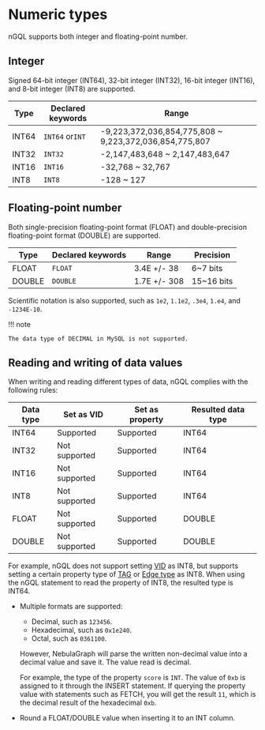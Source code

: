 # Numeric types

nGQL supports both integer and floating-point number.

## Integer

Signed 64-bit integer (INT64), 32-bit integer (INT32), 16-bit integer (INT16), and 8-bit integer (INT8) are supported.

| Type | Declared keywords | Range |
|-|-|-|
| INT64 | `INT64` or`INT` | -9,223,372,036,854,775,808 ~ 9,223,372,036,854,775,807 |
| INT32 | `INT32` | -2,147,483,648 ~ 2,147,483,647 |
| INT16 | `INT16` | -32,768 ~ 32,767 |
| INT8 | `INT8` | -128 ~ 127 |

## Floating-point number

Both single-precision floating-point format (FLOAT) and double-precision floating-point format (DOUBLE) are supported.

| Type | Declared keywords | Range | Precision |
|-|-|-|-|
| FLOAT | `FLOAT` | 3.4E +/- 38 | 6~7 bits |
| DOUBLE | `DOUBLE` | 1.7E +/- 308 | 15~16 bits |

Scientific notation is also supported, such as `1e2`, `1.1e2`, `.3e4`, `1.e4`, and `-1234E-10`.

!!! note

    The data type of DECIMAL in MySQL is not supported.

## Reading and writing of data values

When writing and reading different types of data, nGQL complies with the following rules:

| Data type | Set as VID | Set as property | Resulted data type|
|-|-|-|-|
| INT64 | Supported | Supported | INT64 |
| INT32 | Not supported | Supported | INT64 |
| INT16 | Not supported | Supported | INT64 |
| INT8 | Not supported| Supported | INT64 |
| FLOAT | Not supported | Supported | DOUBLE |
| DOUBLE | Not supported | Supported | DOUBLE |

For example, nGQL does not support setting [VID](../../1.introduction/3.vid.md) as INT8, but supports setting a certain property type of [TAG](../10.tag-statements/1.create-tag.md) or [Edge type](../11.edge-type-statements/1.create-edge.md) as INT8. When using the nGQL statement to read the property of INT8, the resulted type is INT64.

- Multiple formats are supported:

  - Decimal, such as `123456`.
  - Hexadecimal, such as `0x1e240`.
  - Octal, such as `0361100`.

  However, NebulaGraph will parse the written non-decimal value into a decimal value and save it. The value read is decimal.

  For example, the type of the property `score` is `INT`. The value of `0xb` is assigned to it through the INSERT statement. If querying the property value with statements such as FETCH, you will get the result `11`, which is the decimal result of the hexadecimal `0xb`.

- Round a FLOAT/DOUBLE value when inserting it to an INT column.

